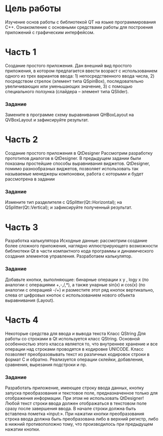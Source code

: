 # Цель работы
Изучение основ работы с библиотекой QT на языке программирования C++. Ознакомление с основными средствами работы для построения приложений с графическим интерфейсом.
# Часть 1
Создание простого приложения. Дан внешний вид простого приложения, в котором предлагается ввести возраст с использованием одного из трех вариантов ввода: 1) непосредственного ввода числа, 2) посредством стрелок (элемент типа QSpinBox), последовательно увеличивающих или уменьшающих значение, 3) с помощью специального ползунка (слайдера – элемент типа QSlider).
### Задание
Замените в программе схему выравнивания QHBoxLayout на QVBoxLayout и зафиксируйте результат.
# Часть 2
Создание простого приложения в QtDesigner Рассмотрим разработку прототипов диалогов в QtDesigner. В предыдущем задании были показаны простейшие способы выравнивания виджетов. QtDesigner, помимо разнообразных виджетов, позволяет использовать так называемые менеджеры компоновки, работа с которыми и будет рассмотрена в задании
### Задание
Измените тип разделителя с QSplitter(Qt::Horizontal); на QSplitter(Qt::Vertical); и зафиксируйте полученный результат.
# Часть 3
Разработка калькулятора 
Исходные данные: рассмотрим создание более сложного приложения, наглядно иллюстрирующего возможности библиотеки Qt в части компактного кода программы и динамического создания элементов управления. Разработаем калькулятор.
### Задание
Добавьте кнопки, выполняющие: бинарные операции x y , logy x (по аналогии с операциями +,-,/,*), а также унарные sin(x) и cos(x) (по аналогии с операцией -/+) и разместите этот ряд кнопок вертикально, слева от цифровых кнопок с использованием нового объекта выравнивания (Layout).
# Часть 4
Некоторые средства для ввода и вывода текста Класс QString Для работы со строками в Qt используется класс QString. Основной особенностью этого класса является то, что внутреннее хранение и все операции над строками проводятся в кодировке UNICODE. Класс позволяет преобразовывать текст из различных кодировок строки в формат C и обратно. Реализуется операции склейки, добавления, сравнения, вырезания подстроки и пр.
### Задание
Разработать приложение, имеющее строку ввода данных, кнопку запуска преобразования и текстовое поле, предназначенное только для отображения информации. При этом не использовать QtDesigner! Любой текст строки ввода должен отображаться в текстовом поле сразу после завершения ввода. В начале строки должна быть вставлена пометка «input:». При нажатии кнопки преобразования строка ввода должна быть преобразована либо в верхний регистр, либо в нижний противоположно тому, что производилось при предыдущем нажатии кнопки.
